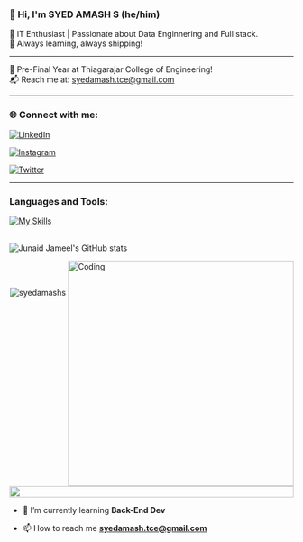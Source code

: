 ### 👋 Hi, I'm SYED AMASH S (he/him)

🚀 IT Enthusiast | Passionate about Data Enginnering and Full stack.  
🎯 Always learning, always shipping!

---

🏢 Pre-Final Year at Thiagarajar College of Engineering!   
📬 Reach me at: syedamash.tce@gmail.com

---

### 🌐 Connect with me:

[![LinkedIn](https://img.shields.io/badge/LinkedIn-0A66C2?style=for-the-badge&logo=linkedin&logoColor=white)](https://www.linkedin.com/in/syed-amash-s-457580356/)

[![Instagram](https://img.shields.io/badge/Instagram-E4405F?style=for-the-badge&logo=instagram&logoColor=white)](https://instagram.com/amash___07)

[![Twitter](https://img.shields.io/badge/X-000?style=for-the-badge&logo=twitter&logoColor=white)](https://x.com/syedamashs)

---

### Languages and Tools:
[![My Skills](https://skillicons.dev/icons?i=java,dart,firebase,github,git,postman)](https://skillicons.dev)
<br><br>

![Junaid Jameel's GitHub stats](https://github-readme-stats.vercel.app/api?username=syedamashs&show_icons=true&theme=dark)



<img align="right" alt="Coding" width="400" src="https://user-images.githubusercontent.com/74038190/229223263-cf2e4b07-2615-4f87-9c38-e37600f8381a.gif">
<br><br>




</p>
<p align="center"> 
 <img src="https://komarev.com/ghpvc/?username=syedamashs&label=Profile%20views&color=0e75b6&style=flat" alt="syedamashs" /> 

</p>


<img src="https://i.imgur.com/dBaSKWF.gif" height="20" width="100%">





- 🌱 I’m currently learning **Back-End Dev**

- 📫 How to reach me **syedamash.tce@gmail.com**

